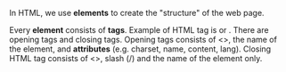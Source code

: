 In HTML, we use **elements** to create the "structure" of the web page.

Every **element** consists of **tags**. Example of HTML tag is <!DOCTYPE html> or <head>.
There are opening tags and closing tags. Opening tags consists of <>, the name of the element, and **attributes** (e.g. charset, name, content, lang). Closing HTML tag consists of <>, slash (/) and the name of the element only.
